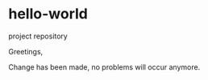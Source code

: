 # hello-world
project repository


Greetings,

Change has been made, no problems will occur anymore.
